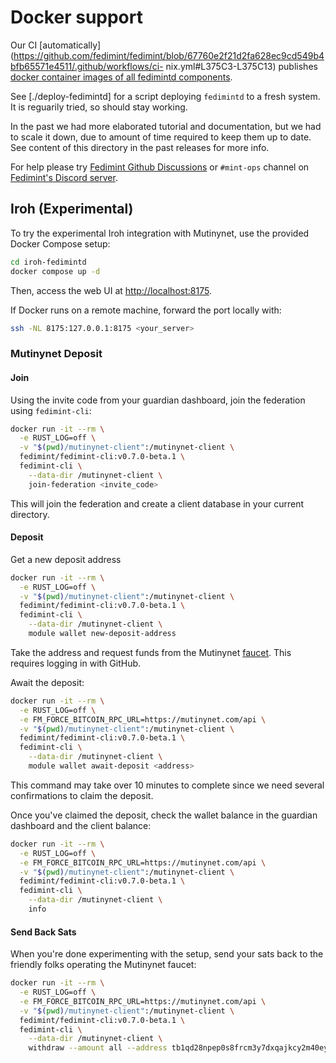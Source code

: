 # Docker support

Our CI
[automatically](https://github.com/fedimint/fedimint/blob/67760e2f21d2fa628ec9cd549b4bfb65571e4511/.github/workflows/ci-
nix.yml#L375C3-L375C13) publishes [docker container images of all fedimintd
components](https://hub.docker.com/u/fedimint).

See [./deploy-fedimintd] for a script deploying `fedimintd` to a fresh system.
It is reguarily tried, so should stay working.

In the past we had more elaborated tutorial and documentation, but we had to scale
it down, due to amount of time required to keep them up to date. See content
of this directory in the past releases for more info.

For help please try [Fedimint Github Discussions](https://github.com/fedimint/fedimint/discussions)
or `#mint-ops` channel on [Fedimint's Discord server](https://chat.fedimint.org/).

## Iroh (Experimental)

To try the experimental Iroh integration with Mutinynet, use the provided Docker Compose setup:

```bash
cd iroh-fedimintd
docker compose up -d
```

Then, access the web UI at [http://localhost:8175](http://localhost:8175).

If Docker runs on a remote machine, forward the port locally with:

```bash
ssh -NL 8175:127.0.0.1:8175 <your_server>
```

### Mutinynet Deposit

#### Join

Using the invite code from your guardian dashboard, join the federation using `fedimint-cli`:

```bash
docker run -it --rm \
  -e RUST_LOG=off \
  -v "$(pwd)/mutinynet-client":/mutinynet-client \
  fedimint/fedimint-cli:v0.7.0-beta.1 \
  fedimint-cli \
    --data-dir /mutinynet-client \
    join-federation <invite_code>
```

This will join the federation and create a client database in your current directory.

#### Deposit

Get a new deposit address

```bash
docker run -it --rm \
  -e RUST_LOG=off \
  -v "$(pwd)/mutinynet-client":/mutinynet-client \
  fedimint/fedimint-cli:v0.7.0-beta.1 \
  fedimint-cli \
    --data-dir /mutinynet-client \
    module wallet new-deposit-address
```

Take the address and request funds from the Mutinynet [faucet](https://faucet.mutinynet.com/). This requires logging in with GitHub.

Await the deposit:

```bash
docker run -it --rm \
  -e RUST_LOG=off \
  -e FM_FORCE_BITCOIN_RPC_URL=https://mutinynet.com/api \
  -v "$(pwd)/mutinynet-client":/mutinynet-client \
  fedimint/fedimint-cli:v0.7.0-beta.1 \
  fedimint-cli \
    --data-dir /mutinynet-client \
    module wallet await-deposit <address>
```

This command may take over 10 minutes to complete since we need several confirmations to claim the deposit.

Once you've claimed the deposit, check the wallet balance in the guardian dashboard and the client balance:

```bash
docker run -it --rm \
  -e RUST_LOG=off \
  -e FM_FORCE_BITCOIN_RPC_URL=https://mutinynet.com/api \
  -v "$(pwd)/mutinynet-client":/mutinynet-client \
  fedimint/fedimint-cli:v0.7.0-beta.1 \
  fedimint-cli \
    --data-dir /mutinynet-client \
    info
```

#### Send Back Sats

When you're done experimenting with the setup, send your sats back to the friendly folks operating the Mutinynet faucet:

```bash
docker run -it --rm \
  -e RUST_LOG=off \
  -e FM_FORCE_BITCOIN_RPC_URL=https://mutinynet.com/api \
  -v "$(pwd)/mutinynet-client":/mutinynet-client \
  fedimint/fedimint-cli:v0.7.0-beta.1 \
  fedimint-cli \
    --data-dir /mutinynet-client \
    withdraw --amount all --address tb1qd28npep0s8frcm3y7dxqajkcy2m40eysplyr9v
```
